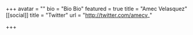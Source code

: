 +++
avatar = ""
bio = "Bio Bio"
featured = true
title = "Amec Velasquez"
[[social]]
title = "Twitter"
url = "http://twitter.com/amecv_"

+++
